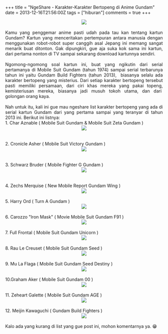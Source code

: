 +++
title = "NgeShare - Karakter-Karakter Bertopeng di Anime Gundam"
date = 2013-12-16T21:56:00Z
tags = ["hiburan"]
comments = true
+++

<center><img border="0" src="https://3.bp.blogspot.com/-1rAWmHikN-o/Uq8GErqKKvI/AAAAAAAADd0/9cGDUCjfugw/s1600/karakter_bertopeng_gundam.jpg" /></center><br />
<div style="text-align: justify;">Kamu  yang penggemar anime pasti udah pada tau kan tentang kartun Gundam?  Kartun yang menceritakan pertempuran antara manusia dengan menggunakan  robot-robot super canggih asal Jepang ini memang sangat menarik buat  ditonton. Gak dipungkiri, gue aja suka kok sama ini kartun, dari pertama  nonton di TV sampai sekarang download kartunnya sendiri.<br /><br />
Ngomong-ngomong  soal kartun ini, buat yang ngikutin dari serial pertamanya di Mobile  Suit Gundam (tahun 1974) sampai serial terbarunya tahun ini yaitu Gundam  Build Fighters (tahun 2013),&nbsp; biasanya selalu ada karakter bertopeng  yang misterius. Dari setiap karakter bertopeng tersebut pasti memiliki  persamaan, dari ciri khas mereka yang pakai topeng, kemisteriusan  mereka, biasanya jadi musuh tokoh utama, dan dari&nbsp; golongan orang kaya.<br /><br />
Nah  untuk itu, kali ini gue mau ngeshare list karakter bertopeng yang ada  di serial kartun Gundam dari yang pertama sampai yang teranyar di tahun  2013 ini. Berikut ini listnya:<br />
1. Char Aznable ( Mobile Suit Gundam &amp; Mobile Suit Zeta Gundam )<br />
<center><img border="0" src="https://2.bp.blogspot.com/-xBqeQ5RxA74/Uq7pKzvVUbI/AAAAAAAADck/wwSm_0FDqJg/s1600/char_aznable.jpg" /></center><br /><br />
2. Cronicle Asher ( Mobile Suit Victory Gundam )<br />
<center><img border="0" src="https://1.bp.blogspot.com/-rMm0Dr5iZA0/Uq7xWh5QIKI/AAAAAAAADc0/jkPgr1Zsnyw/s1600/chronicle_asher.jpg" /></center><br /><br />
3. Schwarz Bruder ( Mobile Fighter G Gundam )<br />
<center><img border="0" src="https://3.bp.blogspot.com/-S5RDs9uiEic/Uq7yJmnkZGI/AAAAAAAADc8/TshneoWStkQ/s1600/schwarz_bruder.jpg" /></center><br /><br />
4. Zechs Merquise ( New Mobile Report Gundam Wing )<br />
<center><img border="0" src="https://1.bp.blogspot.com/-ghOMSIhlqNc/Uq72NAiO4nI/AAAAAAAADdI/XuGNrjZNPqI/s1600/zechs_merquise.png" /></center><br />
5. Harry Ord (&nbsp;Turn A Gundam )<br />
<center><img border="0" src="https://3.bp.blogspot.com/-OnWpk7Y8oos/Uq7-Ur5pbWI/AAAAAAAADdY/BYoOqzW3xjA/s1600/harry_ods.png" /></center><br />
6. Carozzo "Iron Mask" ( Movie Mobile Suit Gundam F91 )<br />
<center><img border="0" src="https://2.bp.blogspot.com/-oJXRUwdCUwg/Uq7__C8XTTI/AAAAAAAADdk/RlUhTvDIZwI/s1600/carozzo_ironmask.png" /></center><br />
7. Full Frontal ( Mobile Suit Gundam Unicorn )<br />
<center><img border="0" src="https://2.bp.blogspot.com/-zz9HbynibPY/Uq8Ha0HRmZI/AAAAAAAADeA/ck-gQbtBCDs/s1600/full_frontal.jpg" /></center><br />
8. Rau Le Creuset ( Mobile Suit Gundam Seed )<br />
<center><img border="0" src="https://2.bp.blogspot.com/-LJ8UcoFX10A/Uq8NKn3wREI/AAAAAAAADeQ/dnsG7vwkVds/s1600/rau_le_creuset.png" /></center><br />
9. Mu La Flaga ( Mobile Suit Gundam Seed Destiny )<br />
<center><img border="0" src="https://2.bp.blogspot.com/-kuTML_BBc3o/Uq8NdWO2H6I/AAAAAAAADeY/yhj0b1nouZI/s1600/mu_la_flaga.jpg" /></center><br />
10.Graham Aker ( Mobile Suit Gundam 00 )<br />
<center><img border="0" src="https://3.bp.blogspot.com/-Wq7Lj_dWFKs/Uq8Q1p51DhI/AAAAAAAADek/fhNQakrLxjg/s1600/graham_aker.png" /></center><br />
11. Zeheart Galette ( Mobile Suit Gundam AGE )<br />
<center><img border="0" src="https://1.bp.blogspot.com/-HQVPLAsCAtU/Uq8Rjc0GalI/AAAAAAAADes/7wDPhjPjLaw/s1600/zeheart_galette.jpg" /></center><br />
12. Meijin Kawaguchi ( Gundam Build Fighters )<br />
<center><img border="0" src="https://3.bp.blogspot.com/-ymjSgSbAFBc/Uq8TX1-fcbI/AAAAAAAADe4/T3dfq8XN45U/s1600/meijin_kawaguchi.png" /></center><br />
Kalo ada yang kurang di list yang gue post ini, mohon komentarnya ya. 😁 </div>
